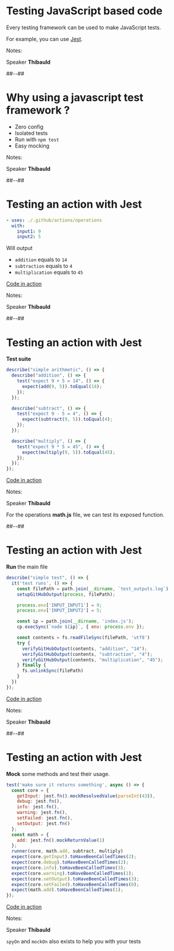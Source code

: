 <!-- .slide: -->

# Testing JavaScript based code

Every testing framework can be used to make JavaScript tests.

For example, you can use [Jest](https://jestjs.io/).

Notes:

Speaker **Thibauld**

##--##

# Why using a javascript test framework ?

- Zero config
- Isolated tests
- Run with `npm test`
- Easy mocking

Notes:

Speaker **Thibauld**

##--##

<!-- .slide: class="with-code-bg-dark" -->

# Testing an action with Jest

```yaml
- uses: ./.github/actions/operations
  with:
    input1: 9
    input2: 5
```

Will output

- `addition` equals to `14`
- `subtraction` equals to `4`
- `multiplication` equals to `45`

[Code in action](https://github.com/sfeir-open-source/sfeir-school-github-action-dev/blob/main/.github/workflows/operations-testing.yaml)
<!-- .element: class="credits" -->

Notes:

Speaker **Thibauld**

##--##

<!-- .slide: class="with-code-bg-dark" -->

# Testing an action with Jest

**Test suite**

```js [1,19|2-6|8-12|14-18]
describe("simple arithmetic", () => {
  describe("addition", () => {
    test("expect 9 + 5 = 14", () => {
      expect(add(9, 5)).toEqual(14);
    });
  });

  describe("subtract", () => {
    test("expect 9 - 5 = 4", () => {
      expect(subtract(9, 5)).toEqual(4);
    });
  });

  describe("multiply", () => {
    test("expect 9 * 5 = 45", () => {
      expect(multiply(9, 5)).toEqual(45);
    });
  });
});
```

[Code in action](https://github.com/sfeir-open-source/sfeir-school-github-action-dev/blob/main/.github/workflows/operations-testing.yaml)
<!-- .element: class="credits" -->

Notes:

Speaker **Thibauld**

For the operations **math.js** file, we can test its exposed function.

##--##

<!-- .slide: class="with-code-bg-dark" -->

# Testing an action with Jest

**Run** the main file

```js [9-10|6-7|3-4|12-19]
describe("simple test", () => {
  it('test runs', () => {
    const filePath = path.join(__dirname, `test_outputs.log`)
    setupGitHubOutput(process, filePath);

    process.env['INPUT_INPUT1'] = 9;
    process.env['INPUT_INPUT2'] = 5;

    const ip = path.join(__dirname, 'index.js');
    cp.execSync(`node ${ip}`, { env: process.env });

    const contents = fs.readFileSync(filePath, 'utf8')
    try {
      verifyGitHubOutput(contents, "addition", "14");
      verifyGitHubOutput(contents, "subtraction", "4");
      verifyGitHubOutput(contents, "multiplication", "45");
    } finally {
      fs.unlinkSync(filePath)
    }
  })
});
```

[Code in action](https://github.com/sfeir-open-source/sfeir-school-github-action-dev/blob/main/.github/workflows/operations-testing.yaml)
<!-- .element: class="credits" -->

Notes:

Speaker **Thibauld**

##--##

<!-- .slide: class="with-code-bg-dark" -->

# Testing an action with Jest

**Mock** some methods and test their usage.

```js [13|2-9|10-12|14-20]
test('make sure it returns something', async () => {
  const core = {
    getInput: jest.fn().mockResolvedValue(parseInt(43)),
    debug: jest.fn(),
    info: jest.fn(),
    warning: jest.fn(),
    setFailed: jest.fn(),
    setOutput: jest.fn()
  };
  const math = {
    add: jest.fn().mockReturnValue(1)
  };
  runner(core, math.add, subtract, multiply)
  expect(core.getInput).toHaveBeenCalledTimes(2);
  expect(core.debug).toHaveBeenCalledTimes(2);
  expect(core.info).toHaveBeenCalledTimes(3);
  expect(core.warning).toHaveBeenCalledTimes(1);
  expect(core.setOutput).toHaveBeenCalledTimes(3);
  expect(core.setFailed).toHaveBeenCalledTimes(0);
  expect(math.add).toHaveBeenCalledTimes(1);
});
```

[Code in action](https://github.com/sfeir-open-source/sfeir-school-github-action-dev/blob/main/.github/workflows/operations-testing.yaml)
<!-- .element: class="credits" -->

Notes:

Speaker **Thibauld**

`spyOn` and `mockOn` also exists to help you with your tests
